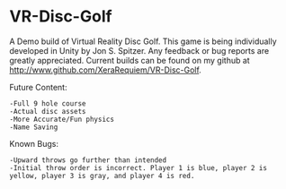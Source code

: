 # VR-Disc-Golf

A Demo build of Virtual Reality Disc Golf. This game is being individually developed in Unity by Jon S. Spitzer. Any feedback or bug reports are greatly appreciated. Current builds can be found on my github at http://www.github.com/XeraRequiem/VR-Disc-Golf.

Future Content:

    -Full 9 hole course
    -Actual disc assets
    -More Accurate/Fun physics
    -Name Saving

Known Bugs:

    -Upward throws go further than intended
    -Initial throw order is incorrect. Player 1 is blue, player 2 is yellow, player 3 is gray, and player 4 is red.
